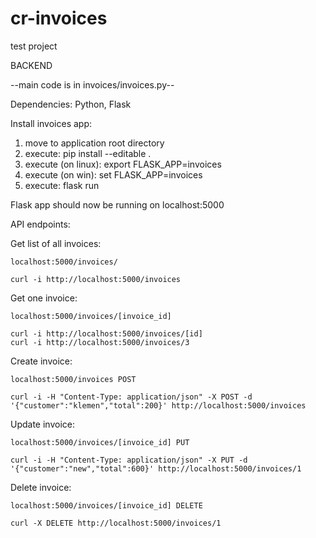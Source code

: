 # cr-invoices
test project

BACKEND


--main code is in invoices/invoices.py--

Dependencies:
  Python, Flask
  

Install invoices app:
  1. move to application root directory
  2. execute: pip install --editable .
  3. execute (on linux): export FLASK_APP=invoices
  3. execute (on win): set FLASK_APP=invoices
  4. execute: flask run

Flask app should now be running on localhost:5000



API endpoints:

Get list of all invoices:

    localhost:5000/invoices/

    curl -i http://localhost:5000/invoices

Get one invoice:

    localhost:5000/invoices/[invoice_id]

    curl -i http://localhost:5000/invoices/[id]
    curl -i http://localhost:5000/invoices/3

Create invoice:

    localhost:5000/invoices POST

    curl -i -H "Content-Type: application/json" -X POST -d '{"customer":"klemen","total":200}' http://localhost:5000/invoices 

Update invoice:

    localhost:5000/invoices/[invoice_id] PUT

    curl -i -H "Content-Type: application/json" -X PUT -d '{"customer":"new","total":600}' http://localhost:5000/invoices/1

Delete invoice:

    localhost:5000/invoices/[invoice_id] DELETE

    curl -X DELETE http://localhost:5000/invoices/1




